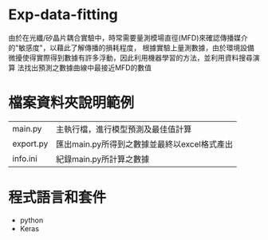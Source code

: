 # Exp-data-fitting 

由於在光纖/矽晶片耦合實驗中，時常需要量測模場直徑(MFD)來確認傳播媒介的"敏感度"，以藉此了解傳播的損耗程度，
根據實驗上量測數據，由於環境設備微擾使得實際得到數據有許多浮動，因此利用機器學習的方法，並利用資料搜尋演算
法找出預測之數據曲線中最接近MFD的數值<h1>

# 檔案資料夾說明範例
  <table>
   <tr>
    <td>main.py</td>
    <td>主執行檔，進行模型預測及最佳值計算</td>
  </tr>
    <tr>
    <td>export.py</td>
    <td>匯出main.py所得到之數據並最終以excel格式產出</td>
  </tr>
     <tr>
    <td>info.ini</td>
    <td>紀錄main.py所計算之數據</td>
  </tr>
  </table>
  
# 程式語言和套件
 - python
 - Keras

 
